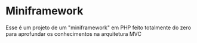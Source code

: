 # Miniframework
Esse é um projeto de um "miniframework" em PHP feito totalmente do zero para aprofundar os conhecimentos na arquitetura MVC
